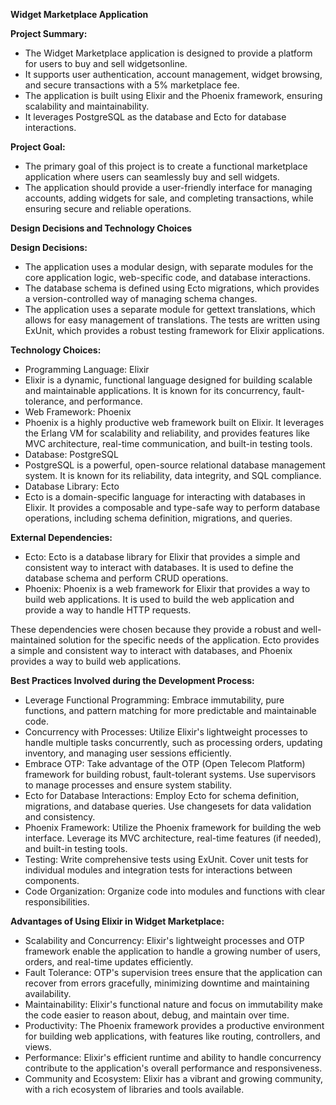 **Widget Marketplace Application**

**Project Summary:**

- The Widget Marketplace application is designed to provide a platform for users to buy and sell widgetsonline. 
- It supports user authentication, account management, widget browsing, and secure transactions with a 5% marketplace fee. 
- The application is built using Elixir and the Phoenix framework, ensuring scalability and maintainability. 
- It leverages PostgreSQL as the database and Ecto for database interactions.

**Project Goal:**

- The primary goal of this project is to create a functional marketplace application where users can seamlessly buy and sell widgets. 
- The application should provide a user-friendly interface for managing accounts, adding widgets for sale, and completing transactions, while ensuring secure and reliable operations.

**Design Decisions and Technology Choices**

**Design Decisions:**

- The application uses a modular design, with separate modules for the core application logic, web-specific code, and database interactions.
- The database schema is defined using Ecto migrations, which provides a version-controlled way of managing schema changes.
- The application uses a separate module for gettext translations, which allows for easy management of translations.
  The tests are written using ExUnit, which provides a robust testing framework for Elixir applications.

**Technology Choices:**

- Programming Language: Elixir
- Elixir is a dynamic, functional language designed for building scalable and maintainable applications. It is known for its concurrency, fault-tolerance, and performance.
- Web Framework: Phoenix
- Phoenix is a highly productive web framework built on Elixir. It leverages the Erlang VM for scalability and reliability, and provides features like MVC architecture, real-time communication, and built-in testing tools.
- Database: PostgreSQL
- PostgreSQL is a powerful, open-source relational database management system. It is known for its reliability, data integrity, and SQL compliance.
- Database Library: Ecto
- Ecto is a domain-specific language for interacting with databases in Elixir. It provides a composable and type-safe way to perform database operations, including schema definition, migrations, and queries.

**External Dependencies:**

- Ecto: Ecto is a database library for Elixir that provides a simple and consistent way to interact with databases. It is used to define the database schema and perform CRUD operations.
- Phoenix: Phoenix is a web framework for Elixir that provides a way to build web applications. It is used to build the web application and provide a way to handle HTTP requests.

These dependencies were chosen because they provide a robust and well-maintained solution for the specific needs of the application. 
Ecto provides a simple and consistent way to interact with databases, and Phoenix provides a way to build web applications.

**Best Practices Involved during the Development Process:**

- Leverage Functional Programming: Embrace immutability, pure functions, and pattern matching for more predictable and maintainable code.
- Concurrency with Processes: Utilize Elixir's lightweight processes to handle multiple tasks concurrently, such as processing orders, updating inventory, and managing user sessions efficiently.
- Embrace OTP: Take advantage of the OTP (Open Telecom Platform) framework for building robust, fault-tolerant systems. Use supervisors to manage processes and ensure system stability.
- Ecto for Database Interactions: Employ Ecto for schema definition, migrations, and database queries. Use changesets for data validation and consistency.
- Phoenix Framework: Utilize the Phoenix framework for building the web interface. Leverage its MVC architecture, real-time features (if needed), and built-in testing tools.
- Testing: Write comprehensive tests using ExUnit. Cover unit tests for individual modules and integration tests for interactions between components.
- Code Organization: Organize code into modules and functions with clear responsibilities. 

**Advantages of Using Elixir in Widget Marketplace:**

- Scalability and Concurrency: Elixir's lightweight processes and OTP framework enable the application to handle a growing number of users, orders, and real-time updates efficiently.
- Fault Tolerance: OTP's supervision trees ensure that the application can recover from errors gracefully, minimizing downtime and maintaining availability.
- Maintainability: Elixir's functional nature and focus on immutability make the code easier to reason about, debug, and maintain over time.
- Productivity: The Phoenix framework provides a productive environment for building web applications, with features like routing, controllers, and views.
- Performance: Elixir's efficient runtime and ability to handle concurrency contribute to the application's overall performance and responsiveness.
- Community and Ecosystem: Elixir has a vibrant and growing community, with a rich ecosystem of libraries and tools available.
